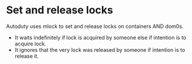 # Set and release locks

Autoduty uses mlock to set and release locks on containers AND dom0s.
* It waits indefinitely if lock is acquired by someone else if intention is to acquire lock.
* It ignores that the very lock was released by someone if intention is to release it.
